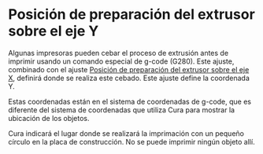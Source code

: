 Posición de preparación del extrusor sobre el eje Y
====
Algunas impresoras pueden cebar el proceso de extrusión antes de imprimir usando un comando especial de g-code (G280). Este ajuste, combinado con el ajuste [Posición de preparación del extrusor sobre el eje X](extruder_prime_pos_x.md), definirá donde se realiza este cebado. Este ajuste define la coordenada Y.

Estas coordenadas están en el sistema de coordenadas de g-code, que es diferente del sistema de coordenadas que utiliza Cura para mostrar la ubicación de los objetos.

Cura indicará el lugar donde se realizará la imprimación con un pequeño círculo en la placa de construcción. No se puede imprimir ningún objeto allí.
